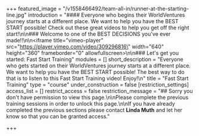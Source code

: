 +++
featured_image = "/v1558466492/team-all-in/runner-at-the-starting-line.jpg"
introduction = "#### Everyone who begins their WorldVentures journey starts at a different place.  We want to help you have the BEST START possible!  Check out these great videos to help you get off the right start!\n\n### Welcome to one of the BEST DECISIONS you've ever made!!\n\n<iframe title=\"vimeo-player\" src=\"https://player.vimeo.com/video/309296816\" width=\"640\" height=\"360\" frameborder=\"0\" allowfullscreen></iframe>\n\n### Let's get you started: Fast Start Training"
modules = []
short_description = "Everyone who gets started on their WorldVentures journey starts at a different place.  We want to help you have the BEST START possible!  The best way to do that is to listen to this Fast Start Training video!  Enjoy!\n"
title = "Fast Start Training"
type = "course"
under_construction = false
[restriction_settings]
access_list = []
restrict_access = false
restriction_message = "## Sorry you don't have permission to view this page.\n\nPlease complete the previous training sessions in order to unlock this page.\n\nIf you have already completed the previous sections please contact **Linda Muth** and let her know so that you can be granted access."

+++

